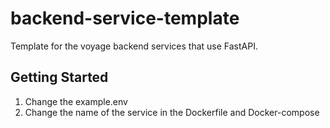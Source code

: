 # backend-service-template

Template for the voyage backend services that use FastAPI.

## Getting Started

1. Change the example.env
2. Change the name of the service in the Dockerfile and Docker-compose
